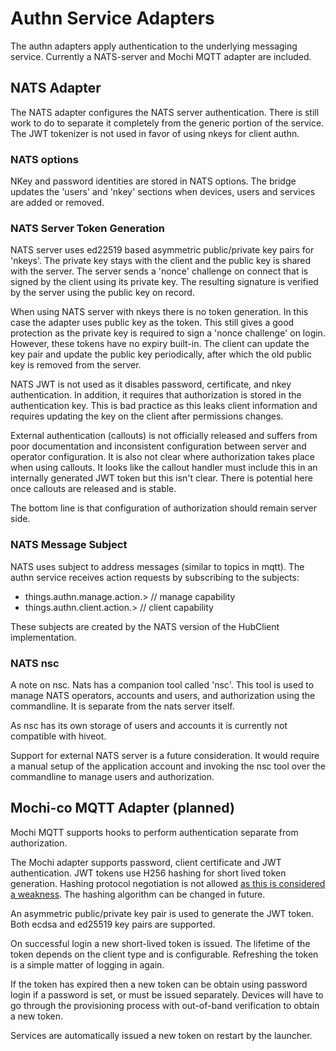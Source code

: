 # Authn Service Adapters

The authn adapters apply authentication to the underlying messaging service. Currently a NATS-server and Mochi MQTT adapter are included.

## NATS Adapter

The NATS adapter configures the NATS server authentication. There is still work to do to separate it completely from the generic portion of the service.
The JWT tokenizer is not used in favor of using nkeys for client authn.

### NATS options

NKey and password identities are stored in NATS options. The bridge updates the  'users' and 'nkey' sections when devices, users and services are added or removed.


### NATS Server Token Generation

NATS server uses ed22519 based asymmetric public/private key pairs for 'nkeys'. The private key stays with the client and the public key is shared with the server. The server sends a 'nonce' challenge on connect that is signed by the client using its private key. The resulting signature is verified by the server using the public key on record.

When using NATS server with nkeys there is no token generation. In this case the adapter uses public key as the token. This still gives a good protection as the private key is required to sign a 'nonce challenge' on login. However, these tokens have no expiry built-in. The client can update the key pair and update the public key periodically, after which the old public key is removed from the server.  

NATS JWT is not used as it disables password, certificate, and nkey authentication. In addition, it requires that authorization is stored in the authentication key. This is bad practice as this leaks client information and requires updating the key on the client after permissions changes.

External authentication (callouts) is not officially released and suffers from poor documentation and inconsistent configuration between server and operator configuration. It is also not clear where authorization takes place when using callouts. It looks like the callout handler must include this in an internally generated JWT token but this isn't clear.  There is potential here once callouts are released and is stable. 

The bottom line is that configuration of authorization should remain server side.

### NATS Message Subject

NATS uses subject to address messages (similar to topics in mqtt). The authn service receives action requests by subscribing to the subjects:
* things.authn.manage.action.>        // manage capability 
* things.authn.client.action.>        // client capability

These subjects are created by the NATS version of the HubClient implementation.

### NATS nsc

A note on nsc. Nats has a companion tool called 'nsc'. This tool is used to manage NATS operators, accounts and users, and authorization using the commandline.  It is separate from the nats server itself.

As nsc has its own storage of users and accounts it is currently not compatible with hiveot.  

Support for external NATS server is a future consideration. It would require a manual setup of the application account and invoking the nsc tool over the commandline to manage users and authorization.


## Mochi-co MQTT Adapter (planned)

Mochi MQTT supports hooks to perform authentication separate from authorization. 

The Mochi adapter supports password, client certificate and JWT authentication. JWT tokens use H256 hashing for short lived token generation. Hashing protocol negotiation is not allowed [as this is considered a weakness](https://auth0.com/blog/critical-vulnerabilities-in-json-web-token-libraries/). The hashing algorithm can be changed in future. 

An asymmetric public/private key pair is used to generate the JWT token. Both ecdsa and ed25519 key pairs are supported. 

On successful login a new short-lived token is issued. The lifetime of the token depends on the client type and is configurable. Refreshing the token is a simple matter of logging in again. 

If the token has expired then a new token can be obtain using password login if a password is set, or must be issued separately. Devices will have to go through the provisioning process with out-of-band verification to obtain a new token.

Services are automatically issued a new token on restart by the launcher.

